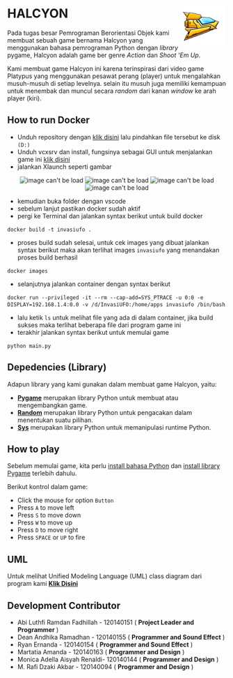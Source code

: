 # HALCYON <img src="assets/player.png" align="right" />
Pada tugas besar Pemrograman Berorientasi Objek kami membuat sebuah game bernama Halcyon yang menggunakan bahasa pemrograman Python dengan _library_ pygame, Halcyon adalah game ber genre _Action_ dan _Shoot 'Em Up_.

Kami membuat game Halcyon ini karena terinspirasi dari video game Platypus yang menggunakan pesawat perang (player) untuk mengalahkan musuh-musuh di setiap levelnya. selain itu musuh juga memiliki kemampuan untuk menembak dan muncul secara _random_ dari kanan _window_ ke arah player (kiri). 
## How to run Docker
- Unduh repository dengan [klik disini](https://github.com/rifan-frmsh/InvasiUFO/archive/refs/heads/main.zip) lalu pindahkan file tersebut ke disk `(D:)`
- Unduh vcxsrv dan install, fungsinya sebagai GUI untuk menjalankan game ini [klik disini](https://downloads.sourceforge.net/project/vcxsrv/vcxsrv/1.20.14.0/vcxsrv-64.1.20.14.0.installer.exe?ts=gAAAAABikM4htiS-mb2njw45IMlr5iPITdvV6w5QqC2tlvxcF5u9QUvHH742ZgREwNiP9q8K8-TvhIPFacna04QFFrmqVtzk7A%3D%3D&r=https%3A%2F%2Fsourceforge.net%2Fprojects%2Fvcxsrv%2Ffiles%2Flatest%2Fdownload)
- jalankan Xlaunch seperti gambar
<div align="center"> 
<img src="data/vcxsrv1.png" alt="image can't be load" />
  
<img src="data/vcxsrv2.png" alt="image can't be load"/>
  
<img src="data/vcxsrv3.png" alt="image can't be load"/>
  
<img src="data/vcxsrv4.png" alt="image can't be load"/>
</div>

- kemudian buka folder dengan vscode 
- sebelum lanjut pastikan docker sudah aktif
- pergi ke Terminal dan jalankan syntax berikut untuk build docker
```
docker build -t invasiufo .
```
- proses build sudah selesai, untuk cek images yang dibuat jalankan syntax berikut maka akan terlihat images `invasiufo` yang menandakan proses build berhasil
```
docker images
``` 
- selanjutnya jalankan container dengan syntax berikut
```
docker run --privileged -it --rm --cap-add=SYS_PTRACE -u 0:0 -e DISPLAY=192.168.1.4:0.0 -v /d/InvasiUFO:/home/apps invasiufo /bin/bash
```
- lalu ketik `ls` untuk melihat file yang ada di dalam container, jika build sukses maka terlihat beberapa file dari program game ini
- terakhir jalankan syntax berikut untuk memulai game
```
python main.py
```

## Depedencies (Library)
Adapun library yang kami gunakan dalam membuat game Halcyon, yaitu:
- **[Pygame](https://www.pygame.org)** merupakan library Python untuk membuat atau mengembangkan game.
- **[Random](https://docs.python.org/3/library/random.html)** merupakan library Python untuk pengacakan dalam menentukan suatu pilihan.
- **[Sys](https://docs.python.org/3/library/sys.html)** merupakan library Python untuk memanipulasi runtime Python.

## How to play
Sebelum memulai game, kita perlu [install bahasa Python](https://dqlab.id/cara-download-dan-install-python-pada-berbagai-sistem-operasi) dan [install library Pygame](https://www.nesabamedia.com/cara-instal-pygame-di-windows/) terlebih dahulu.

Berikut kontrol dalam game:
- Click the mouse for option `Button`
- Press `A` to move left
- Press `S` to move down
- Press `W` to move up
- Press `D` to move right
- Press `SPACE` or `UP` to fire

## UML
Untuk melihat Unified Modeling Language (UML) class diagram dari program kami **[Klik Disini](https://github.com/ryan-ern/Docker-Halcyon/blob/main/assets/UML.png)** 

## Development Contributor
- Abi Luthfi Ramdan Fadhillah - 120140151 ( **Project Leader and Programmer** )
- Dean Andhika Ramadhan       - 120140155 ( **Programmer and Sound Effect** )
- Ryan Ernanda                - 120140154 ( **Programmer and Sound Effect** )
- Martatia Amanda             - 120140163 ( **Programmer and Design** )
- Monica Adella Aisyah Renaldi- 120140144 ( **Programmer and Design** )
- M. Rafi Dzaki Akbar         - 120140094 ( **Programmer and Design** )

